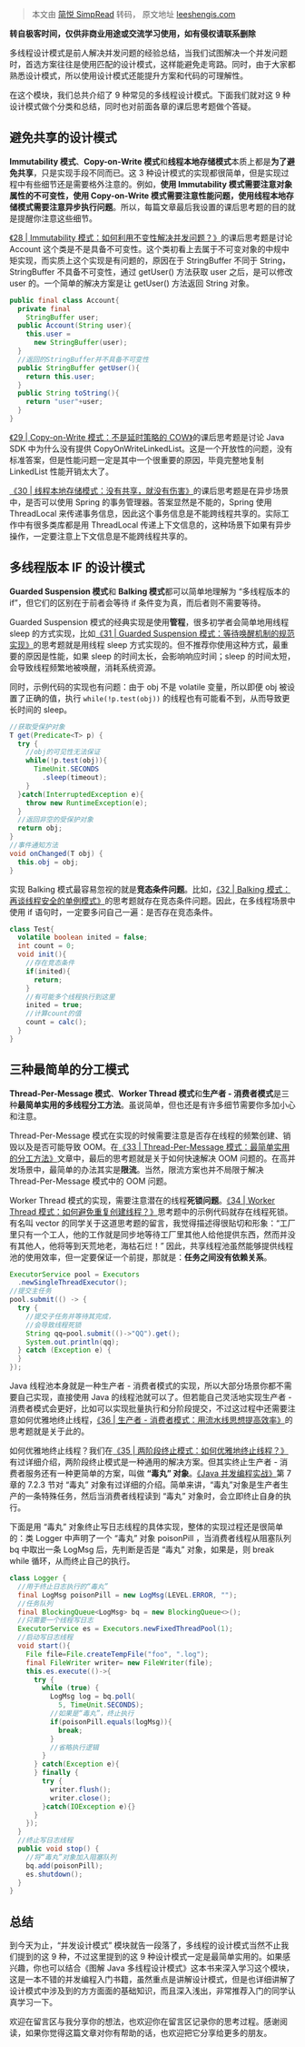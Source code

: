> 本文由 [简悦 SimpRead](http://ksria.com/simpread/) 转码， 原文地址 [leeshengis.com](https://leeshengis.com/archives/96736)

**转自极客时间，仅供非商业用途或交流学习使用，如有侵权请联系删除**

多线程设计模式是前人解决并发问题的经验总结，当我们试图解决一个并发问题时，首选方案往往是使用匹配的设计模式，这样能避免走弯路。同时，由于大家都熟悉设计模式，所以使用设计模式还能提升方案和代码的可理解性。

在这个模块，我们总共介绍了 9 种常见的多线程设计模式。下面我们就对这 9 种设计模式做个分类和总结，同时也对前面各章的课后思考题做个答疑。

避免共享的设计模式
---------

**Immutability 模式**、**Copy-on-Write 模式**和**线程本地存储模式**本质上都是**为了避免共享**，只是实现手段不同而已。这 3 种设计模式的实现都很简单，但是实现过程中有些细节还是需要格外注意的。例如，**使用 Immutability 模式需要注意对象属性的不可变性，使用 Copy-on-Write 模式需要注意性能问题，使用线程本地存储模式需要注意异步执行问题**。所以，每篇文章最后我设置的课后思考题的目的就是提醒你注意这些细节。

[《28 | Immutability 模式：如何利用不变性解决并发问题？》](https://time.geekbang.org/column/article/92856)的课后思考题是讨论 Account 这个类是不是具备不可变性。这个类初看上去属于不可变对象的中规中矩实现，而实质上这个实现是有问题的，原因在于 StringBuffer 不同于 String，StringBuffer 不具备不可变性，通过 getUser() 方法获取 user 之后，是可以修改 user 的。一个简单的解决方案是让 getUser() 方法返回 String 对象。

```java
public final class Account{
  private final 
    StringBuffer user;
  public Account(String user){
    this.user = 
      new StringBuffer(user);
  }
  //返回的StringBuffer并不具备不可变性
  public StringBuffer getUser(){
    return this.user;
  }
  public String toString(){
    return "user"+user;
  }
}
```

[《29 | Copy-on-Write 模式：不是延时策略的 COW》](https://time.geekbang.org/column/article/93154)的课后思考题是讨论 Java SDK 中为什么没有提供 CopyOnWriteLinkedList。这是一个开放性的问题，没有标准答案，但是性能问题一定是其中一个很重要的原因，毕竟完整地复制 LinkedList 性能开销太大了。

[《30 | 线程本地存储模式：没有共享，就没有伤害》](https://time.geekbang.org/column/article/93745)的课后思考题是在异步场景中，是否可以使用 Spring 的事务管理器。答案显然是不能的，Spring 使用 ThreadLocal 来传递事务信息，因此这个事务信息是不能跨线程共享的。实际工作中有很多类库都是用 ThreadLocal 传递上下文信息的，这种场景下如果有异步操作，一定要注意上下文信息是不能跨线程共享的。

多线程版本 IF 的设计模式
--------------

**Guarded Suspension 模式**和 **Balking 模式**都可以简单地理解为 “多线程版本的 if”，但它们的区别在于前者会等待 if 条件变为真，而后者则不需要等待。

Guarded Suspension 模式的经典实现是使用**管程**，很多初学者会简单地用线程 sleep 的方式实现，比如[《31 | Guarded Suspension 模式：等待唤醒机制的规范实现》](https://time.geekbang.org/column/article/94097)的思考题就是用线程 sleep 方式实现的。但不推荐你使用这种方式，最重要的原因是性能，如果 sleep 的时间太长，会影响响应时间；sleep 的时间太短，会导致线程频繁地被唤醒，消耗系统资源。

同时，示例代码的实现也有问题：由于 obj 不是 volatile 变量，所以即便 obj 被设置了正确的值，执行 `while(!p.test(obj))` 的线程也有可能看不到，从而导致更长时间的 sleep。

```java
//获取受保护对象  
T get(Predicate<T> p) {
  try {
    //obj的可见性无法保证
    while(!p.test(obj)){
      TimeUnit.SECONDS
        .sleep(timeout);
    }
  }catch(InterruptedException e){
    throw new RuntimeException(e);
  }
  //返回非空的受保护对象
  return obj;
}
//事件通知方法
void onChanged(T obj) {
  this.obj = obj;
}
```

实现 Balking 模式最容易忽视的就是**竞态条件问题**。比如，[《32 | Balking 模式：再谈线程安全的单例模式》](https://time.geekbang.org/column/article/94604)的思考题就存在竞态条件问题。因此，在多线程场景中使用 if 语句时，一定要多问自己一遍：是否存在竞态条件。

```java
class Test{
  volatile boolean inited = false;
  int count = 0;
  void init(){
    //存在竞态条件
    if(inited){
      return;
    }
    //有可能多个线程执行到这里
    inited = true;
    //计算count的值
    count = calc();
  }
}  
```

三种最简单的分工模式
----------

**Thread-Per-Message 模式**、**Worker Thread 模式**和**生产者 - 消费者模式**是三种**最简单实用的多线程分工方法**。虽说简单，但也还是有许多细节需要你多加小心和注意。

Thread-Per-Message 模式在实现的时候需要注意是否存在线程的频繁创建、销毁以及是否可能导致 OOM。在[《33 | Thread-Per-Message 模式：最简单实用的分工方法》](https://time.geekbang.org/column/article/95098)文章中，最后的思考题就是关于如何快速解决 OOM 问题的。在高并发场景中，最简单的办法其实是**限流**。当然，限流方案也并不局限于解决 Thread-Per-Message 模式中的 OOM 问题。

Worker Thread 模式的实现，需要注意潜在的线程**死锁问题**。[《34 | Worker Thread 模式：如何避免重复创建线程？》](https://time.geekbang.org/column/article/95525)思考题中的示例代码就存在线程死锁。有名叫 vector 的同学关于这道思考题的留言，我觉得描述得很贴切和形象：“工厂里只有一个工人，他的工作就是同步地等待工厂里其他人给他提供东西，然而并没有其他人，他将等到天荒地老，海枯石烂！” 因此，共享线程池虽然能够提供线程池的使用效率，但一定要保证一个前提，那就是：**任务之间没有依赖关系**。

```java
ExecutorService pool = Executors
  .newSingleThreadExecutor();
//提交主任务
pool.submit(() -> {
  try {
    //提交子任务并等待其完成，
    //会导致线程死锁
    String qq=pool.submit(()->"QQ").get();
    System.out.println(qq);
  } catch (Exception e) {
  }
});

```

Java 线程池本身就是一种生产者 - 消费者模式的实现，所以大部分场景你都不需要自己实现，直接使用 Java 的线程池就可以了。但若能自己灵活地实现生产者 - 消费者模式会更好，比如可以实现批量执行和分阶段提交，不过这过程中还需要注意如何优雅地终止线程，[《36 | 生产者 - 消费者模式：用流水线思想提高效率》](https://time.geekbang.org/column/article/96168)的思考题就是关于此的。

如何优雅地终止线程？我们在[《35 | 两阶段终止模式：如何优雅地终止线程？》](https://time.geekbang.org/column/article/95847)有过详细介绍，两阶段终止模式是一种通用的解决方案。但其实终止生产者 - 消费者服务还有一种更简单的方案，叫做 **“毒丸” 对象**。[《Java 并发编程实战》](time://mall?url=https%3A%2F%2Fh5.youzan.com%2Fv2%2Fgoods%2F2758xqdzr6uuw)第 7 章的 7.2.3 节对 “毒丸” 对象有过详细的介绍。简单来讲，“毒丸”对象是生产者生产的一条特殊任务，然后当消费者线程读到 “毒丸” 对象时，会立即终止自身的执行。

下面是用 “毒丸” 对象终止写日志线程的具体实现，整体的实现过程还是很简单的：类 Logger 中声明了一个 “毒丸” 对象 poisonPill ，当消费者线程从阻塞队列 bq 中取出一条 LogMsg 后，先判断是否是 “毒丸” 对象，如果是，则 break while 循环，从而终止自己的执行。

```java
class Logger {
  //用于终止日志执行的“毒丸”
  final LogMsg poisonPill = new LogMsg(LEVEL.ERROR, "");
  //任务队列  
  final BlockingQueue<LogMsg> bq = new BlockingQueue<>();
  //只需要一个线程写日志
  ExecutorService es = Executors.newFixedThreadPool(1);
  //启动写日志线程
  void start(){
    File file=File.createTempFile("foo", ".log");
    final FileWriter writer= new FileWriter(file);
    this.es.execute(()->{
      try {
        while (true) {
          LogMsg log = bq.poll(
            5, TimeUnit.SECONDS);
          //如果是“毒丸”，终止执行  
          if(poisonPill.equals(logMsg)){
            break;
          }  
          //省略执行逻辑
        }
      } catch(Exception e){
      } finally {
        try {
          writer.flush();
          writer.close();
        }catch(IOException e){}
      }
    });  
  }
  //终止写日志线程
  public void stop() {
    //将“毒丸”对象加入阻塞队列
    bq.add(poisonPill);
    es.shutdown();
  }
}
```

总结
--

到今天为止，“并发设计模式” 模块就告一段落了，多线程的设计模式当然不止我们提到的这 9 种，不过这里提到的这 9 种设计模式一定是最简单实用的。如果感兴趣，你也可以结合《图解 Java 多线程设计模式》这本书来深入学习这个模块，这是一本不错的并发编程入门书籍，虽然重点是讲解设计模式，但是也详细讲解了设计模式中涉及到的方方面面的基础知识，而且深入浅出，非常推荐入门的同学认真学习一下。

欢迎在留言区与我分享你的想法，也欢迎你在留言区记录你的思考过程。感谢阅读，如果你觉得这篇文章对你有帮助的话，也欢迎把它分享给更多的朋友。